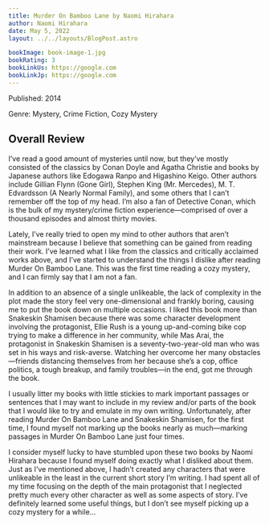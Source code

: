 ```yaml
---
title: Murder On Bamboo Lane by Naomi Hirahara 
author: Naomi Hirahara
date: May 5, 2022
layout: ../../layouts/BlogPost.astro

bookImage: book-image-1.jpg
bookRating: 3
bookLinkUs: https://google.com
bookLinkJp: https://google.com
---
```


Published: 2014

Genre: Mystery, Crime Fiction, Cozy Mystery

## Overall Review

I’ve read a good amount of mysteries until now, but they’ve mostly consisted of the classics by Conan Doyle and Agatha Christie and books by Japanese authors like Edogawa Ranpo and Higashino Keigo. Other authors include Gillian Flynn (Gone Girl),  Stephen King (Mr. Mercedes), M. T. Edvardsson (A Nearly Normal Family), and some others that I can’t remember off the top of my head. I’m also a fan of Detective Conan, which is the bulk of my mystery/crime fiction experience—comprised of over a thousand episodes and almost thirty movies.

Lately, I’ve really tried to open my mind to other authors that aren’t mainstream because I believe that something can be gained from reading their work. I’ve learned what I like from the classics and critically acclaimed works above, and I’ve started to understand the things I dislike after reading Murder On Bamboo Lane. This was the first time reading a cozy mystery, and I can firmly say that I am not a fan. 

In addition to an absence of a single unlikeable, the lack of complexity in the plot made the story feel very one-dimensional and frankly boring, causing me to put the book down on multiple occasions. I liked this book more than Snakeskin Shamisen because there was some character development involving the protagonist, Ellie Rush is a young up-and-coming bike cop trying to make a difference in her community, while Mas Arai, the protagonist in Snakeskin Shamisen is a seventy-two-year-old man who was set in his ways and risk-averse. Watching her overcome her many obstacles—friends distancing themselves from her because she’s a cop, office politics, a tough breakup, and family troubles—in the end, got me through the book.

I usually litter my books with little stickies to mark important passages or sentences that I may want to include in my review and/or parts of the book that I would like to try and emulate in my own writing. Unfortunately, after reading Murder On Bamboo Lane and Snakeskin Shamisen, for the first time, I found myself not marking up the books nearly as much—marking passages in Murder On Bamboo Lane just four times. 

I consider myself lucky to have stumbled upon these two books by Naomi Hirahara because I found myself doing exactly what I disliked about them. Just as I’ve mentioned above, I hadn’t created any characters that were unlikeable in the least in the current short story I’m writing. I had spent all of my time focusing on the depth of the main protagonist that I neglected pretty much every other character as well as some aspects of story. I’ve definitely learned some useful things, but I don’t see myself picking up a cozy mystery for a while…
